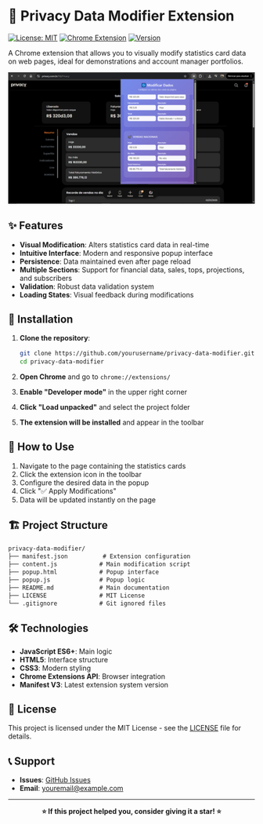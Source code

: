 # 🔄 Privacy Data Modifier Extension

[![License: MIT](https://img.shields.io/badge/License-MIT-yellow.svg)](https://opensource.org/licenses/MIT)
[![Chrome Extension](https://img.shields.io/badge/Chrome-Extension-blue.svg)](https://chrome.google.com/webstore)
[![Version](https://img.shields.io/badge/version-1.0.0-green.svg)](https://github.com/kaikyPx/privacy-data-modifier)

A Chrome extension that allows you to visually modify statistics card data on web pages, ideal for demonstrations and account manager portfolios.

![Privacy Data Modifier Extension](assets/image.png)

## ✨ Features

- **Visual Modification**: Alters statistics card data in real-time
- **Intuitive Interface**: Modern and responsive popup interface
- **Persistence**: Data maintained even after page reload
- **Multiple Sections**: Support for financial data, sales, tops, projections, and subscribers
- **Validation**: Robust data validation system
- **Loading States**: Visual feedback during modifications

## 🚀 Installation

1. **Clone the repository**:
   ```bash
   git clone https://github.com/yourusername/privacy-data-modifier.git
   cd privacy-data-modifier
   ```

2. **Open Chrome** and go to `chrome://extensions/`

3. **Enable "Developer mode"** in the upper right corner

4. **Click "Load unpacked"** and select the project folder

5. **The extension will be installed** and appear in the toolbar

## 📖 How to Use

1. Navigate to the page containing the statistics cards
2. Click the extension icon in the toolbar
3. Configure the desired data in the popup
4. Click "✅ Apply Modifications"
5. Data will be updated instantly on the page

## 🏗️ Project Structure

```
privacy-data-modifier/
├── manifest.json          # Extension configuration
├── content.js            # Main modification script
├── popup.html            # Popup interface
├── popup.js              # Popup logic
├── README.md             # Main documentation
├── LICENSE               # MIT License
└── .gitignore            # Git ignored files
```

## 🛠️ Technologies

- **JavaScript ES6+**: Main logic
- **HTML5**: Interface structure
- **CSS3**: Modern styling
- **Chrome Extensions API**: Browser integration
- **Manifest V3**: Latest extension system version

## 📄 License

This project is licensed under the MIT License - see the [LICENSE](LICENSE) file for details.

## 📞 Support

- **Issues**: [GitHub Issues](https://github.com/yourusername/privacy-data-modifier/issues)
- **Email**: youremail@example.com

---

<div align="center">

**⭐ If this project helped you, consider giving it a star! ⭐**

</div>
